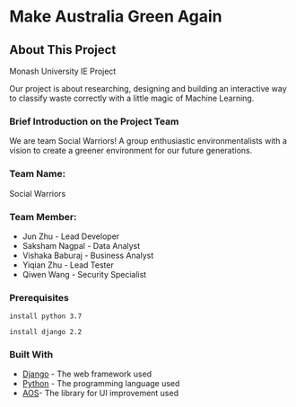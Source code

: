 # Make Australia Green Again

## About This Project
Monash University IE Project

Our project is about researching, designing and building an interactive way to classify waste correctly with a little magic of Machine Learning. 

### Brief Introduction on the Project Team
We are team Social Warriors! A group enthusiastic environmentalists with a vision to create a greener environment for our future generations.

### Team Name: 
Social Warriors

### Team Member: 
* Jun Zhu - Lead Developer
* Saksham Nagpal - Data Analyst
* Vishaka Baburaj - Business Analyst
* Yiqian Zhu - Lead Tester
* Qiwen Wang - Security Specialist

### Prerequisites
```
install python 3.7
```
```
install django 2.2
```

### Built With
* [Django](https://docs.djangoproject.com/en/2.2/) - The web framework used
* [Python](https://www.python.org/downloads/release/python-370/) - The programming language used
* [AOS](https://github.com/michalsnik/aos)- The library for UI improvement used
